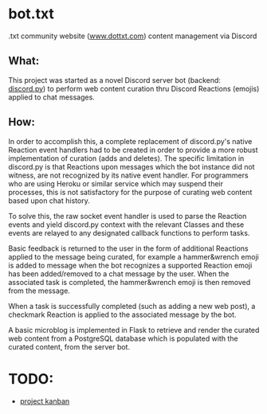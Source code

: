 # bot.txt
.txt  community website (www.dottxt.com) content management via Discord

## What: 
This project was started as a novel Discord server bot (backend: [discord.py](https://github.com/Rapptz/discord.py)) to perform web content curation thru Discord Reactions (emojis) applied to chat messages.

## How: 
In order to accomplish this, a complete replacement of discord.py's native Reaction event handlers had to be created in order to provide a more robust implementation of curation (adds and deletes).
The specific limitation in discord.py is that Reactions upon messages which the bot instance did not witness, are not recognized by its native event handler. For programmers who are using Heroku or similar service which may suspend their processes, this is not satisfactory for the purpose of curating web content based upon chat history.

To solve this, the raw socket event handler is used to parse the Reaction events and yield discord.py context with the relevant Classes and these events are relayed to any designated callback functions to perform tasks.

Basic feedback is returned to the user in the form of additional Reactions applied to the message being curated, for example a hammer&wrench emoji is added to message when the bot recognizes a supported Reaction emoji has been added/removed to a chat message by the user. When the associated task is completed, the hammer&wrench emoji is then removed from the message.

When a task is successfully completed (such as adding a new web post), a checkmark Reaction is applied to the associated message by the bot.

A basic microblog is implemented in Flask to retrieve and render the curated web content from a PostgreSQL database which is populated with the curated content, from the server bot.



# TODO:
* [project kanban](https://github.com/Animosity/bot.txt/projects/1)
